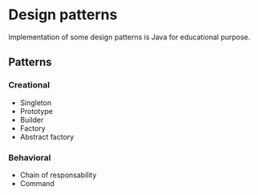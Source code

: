 # Design patterns

Implementation of some design patterns is Java for educational purpose.

## Patterns
### Creational
* Singleton
* Prototype
* Builder
* Factory
* Abstract factory

### Behavioral
* Chain of responsability
* Command